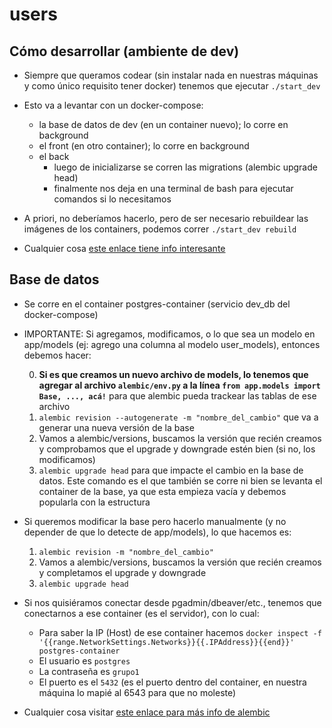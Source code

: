 # users

## Cómo desarrollar (ambiente de dev)
- Siempre que queramos codear (sin instalar nada en nuestras máquinas y como único requisito tener docker) tenemos que ejecutar ```./start_dev```
- Esto va a levantar con un docker-compose:
  - la base de datos de dev (en un container nuevo); lo corre en background
  - el front (en otro container); lo corre en background
  - el back
    - luego de inicializarse se corren las migrations (alembic upgrade head)
    - finalmente nos deja en una terminal de bash para ejecutar comandos si lo necesitamos

- A priori, no deberíamos hacerlo, pero de ser necesario rebuildear las imágenes de los containers, podemos correr ```./start_dev rebuild```
- Cualquier cosa [este enlace tiene info interesante](https://ahmed-nafies.medium.com/fastapi-with-sqlalchemy-postgresql-and-alembic-and-of-course-docker-f2b7411ee396)

## Base de datos
- Se corre en el container postgres-container (servicio dev_db del docker-compose)
  
- IMPORTANTE: Si agregamos, modificamos, o lo que sea un modelo en app/models (ej: agrego una columna al modelo user_models), entonces debemos hacer:
  
  0. **Si es que creamos un nuevo archivo de models, lo tenemos que agregar al archivo `alembic/env.py` a la línea `from app.models import Base, ..., acá!`** para que alembic pueda trackear las tablas de ese archivo
  1. ```alembic revision --autogenerate -m "nombre_del_cambio"``` que va a generar una nueva versión de la base
  2. Vamos a alembic/versions, buscamos la versión que recién creamos y comprobamos que el upgrade y downgrade estén bien (si no, los modificamos)
  3. ```alembic upgrade head``` para que impacte el cambio en la base de datos. Este comando es el que también se corre ni bien se levanta el container de la base, ya que esta empieza vacía y debemos popularla con la estructura
  
- Si queremos modificar la base pero hacerlo manualmente (y no depender de que lo detecte de app/models), lo que hacemos es:
  1. ```alembic revision -m "nombre_del_cambio"```
  2. Vamos a alembic/versions, buscamos la versión que recién creamos y completamos el upgrade y downgrade
  3. ```alembic upgrade head```
    
- Si nos quisiéramos conectar desde pgadmin/dbeaver/etc., tenemos que conectarnos a ese container (es el servidor), con lo cual:
  - Para saber la IP (Host) de ese container hacemos ```docker inspect -f '{{range.NetworkSettings.Networks}}{{.IPAddress}}{{end}}' postgres-container```
  - El usuario es `postgres`
  - La contraseña es `grupo1`
  - El puerto es el `5432` (es el puerto dentro del container, en nuestra máquina lo mapié al 6543 para que no moleste)

- Cualquier cosa visitar [este enlace para más info de alembic](https://www.compose.com/articles/schema-migrations-with-alembic-python-and-postgresql/)